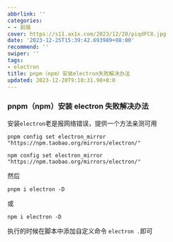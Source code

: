 ```yaml
---
abbrlink: ''
categories:
- - 前端
cover: https://s11.ax1x.com/2023/12/28/piqdFC8.jpg
date: '2023-12-25T15:39:42.693989+08:00'
recommend: ''
swiper: ''
tags:
- electron
title: pnpm（npm）安装electron失败解决办法
updated: 2023-12-28T9:10:31.98+8:0
---
```

### pnpm（npm）安装 electron 失败解决办法

安装`electron`老是报网络错误，提供一个方法亲测可用

`pnpm config set electron_mirror "https://npm.taobao.org/mirrors/electron/"`

`npm config set electron_mirror "https://npm.taobao.org/mirrors/electron/"`

然后

`pnpm i electron -D`

或

`npm i electron -D`

执行的时候在脚本中添加自定义命令 `electron .`即可
